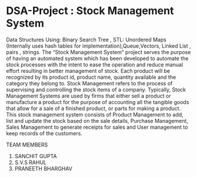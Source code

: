 # DSA-Project : Stock Management System
Data Structures Using: Binary Search Tree , STL: Unordered Maps (Internally uses hash tables for implementation),Queue,Vectors, Linked List , pairs , strings.
The “Stock Management System” project serves the purpose of having an automated system which has been developed to automate the stock processes 
with the intent to ease the operation and reduce manual effort resulting in better management of stock. Each product will be recognized by its 
product id, product name, quantity available and the category they belong to. Stock Management refers to the process of supervising and controlling 
the stock items of a company. Typically, Stock Management Systems are used by firms that either sell a product or manufacture a product for the 
purpose of accounting all the tangible goods that allow for a sale of a finished product, or parts for making a product. This stock management system
consists of Product Management to add, list and update the stock based on the sale details, Purchase Management, Sales Management to generate receipts 
for sales and User management to keep records of the customers.


TEAM MEMBERS 
1. SANCHIT GUPTA
2. S.V.S RAHUL
3. PRANEETH BHARGHAV
